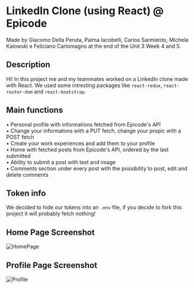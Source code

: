 # LinkedIn Clone (using React) @ Epicode
Made by Giacomo Della Peruta, Palma Iacobelli, Carlos Sarmiento, Michela Kalowski e Feliciano Carlomagno at the end of the Unit 3 Week 4 and 5.

## Description
Hi! In this project me and my teammates worked on a LinkedIn clone made with React. We used some intresting packages like `react-redux`, `react-router-dom` and `react-bootstrap`.

## Main functions
• Personal profile with informations fetched from Epicode's API  
• Change your informatons with a PUT fetch, change your propic with a POST fetch  
• Create your work experiences and add them to your profile  
• Home with fetched posts from Epicode's API, ordered by the last submitted  
• Ability to submit a post with text and image  
• Comments section under every post with the possibility to post, edit and delete comments

## Token info
We decided to hide our tokens into an `.env` file, if you decide to fork this project it will probably fetch nothing!

## Home Page Screenshot
![HomePage](https://i.ibb.co/HpncTV7/1.png)

## Profile Page Screenshot
![Profile](https://i.ibb.co/C66Rs8y/2.png)
